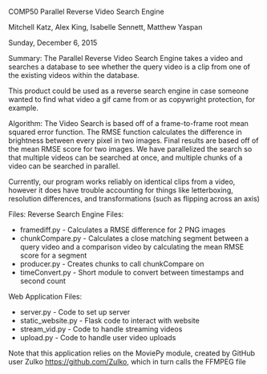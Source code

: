 COMP50 Parallel Reverse Video Search Engine

Mitchell Katz, Alex King, Isabelle Sennett, Matthew Yaspan

Sunday, December 6, 2015

Summary:
The Parallel Reverse Video Search Engine takes a video and searches a database
to see whether the query video is a clip from one of the existing videos within
the database.

This product could be used as a reverse search engine in case someone wanted to
find what video a gif came from or as copywright protection, for example.

Algorithm:
The Video Search is based off of a frame-to-frame root mean squared error
function. The RMSE function calculates the difference in brightness between
every pixel in two images. Final results are based off of the mean RMSE score
for two images. We have parallelized the search so that multiple videos can be
searched at once, and multiple chunks of a video can be searched in parallel.

Currently, our program works reliably on identical clips from a video, however
it does have trouble accounting for things like letterboxing, resolution
differences, and transformations (such as flipping across an axis)

Files:
Reverse Search Engine Files:
* framediff.py - Calculates a RMSE difference for 2 PNG images
* chunkCompare.py - Calculates a close matching segment between a query video
  and a comparison video by calculating the mean RMSE score for a segment
* producer.py - Creates chunks to call chunkCompare on
* timeConvert.py - Short module to convert between timestamps and second count

Web Application Files:
* server.py - Code to set up server
* static_website.py - Flask code to interact with website
* stream_vid.py - Code to handle streaming videos
* upload.py - Code to handle user video uploads

Note that this application relies on the MoviePy module, created by GitHub user
Zulko https://github.com/Zulko, which in turn calls the FFMPEG file